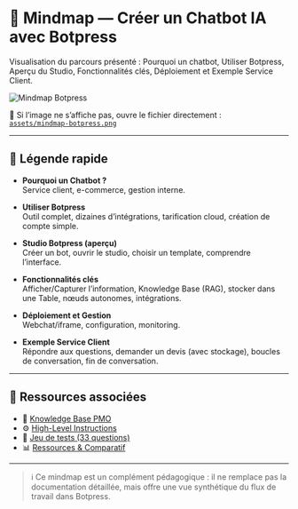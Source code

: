 # 🧠 Mindmap — Créer un Chatbot IA avec Botpress

Visualisation du parcours présenté : Pourquoi un chatbot, Utiliser Botpress, Aperçu du Studio, Fonctionnalités clés, Déploiement et Exemple Service Client.  

![Mindmap Botpress](assets/mindmap-botpress.png)

🔗 Si l’image ne s’affiche pas, ouvre le fichier directement :  
[`assets/mindmap-botpress.png`](assets/mindmap-botpress.png)

---

## 📌 Légende rapide

- **Pourquoi un Chatbot ?**  
  Service client, e-commerce, gestion interne.  

- **Utiliser Botpress**  
  Outil complet, dizaines d’intégrations, tarification cloud, création de compte simple.  

- **Studio Botpress (aperçu)**  
  Créer un bot, ouvrir le studio, choisir un template, comprendre l’interface.  

- **Fonctionnalités clés**  
  Afficher/Capturer l’information, Knowledge Base (RAG), stocker dans une Table, nœuds autonomes, intégrations.  

- **Déploiement et Gestion**  
  Webchat/iframe, configuration, monitoring.  

- **Exemple Service Client**  
  Répondre aux questions, demander un devis (avec stockage), boucles de conversation, fin de conversation.  

---

## 📂 Ressources associées

- 📘 [Knowledge Base PMO](../kb/KB_PMO_Chatbot.md)  
- ⚙️ [High-Level Instructions](../kb/HighLevel_Instructions_PMO.md)  
- 🧪 [Jeu de tests (33 questions)](../tests/QA_Test_Set.md)  
- 📊 [Ressources & Comparatif](Ressources_Comparatif_Chatbot.md)  

---

> ℹ️ Ce mindmap est un complément pédagogique : il ne remplace pas la documentation détaillée, mais offre une vue synthétique du flux de travail dans Botpress.
